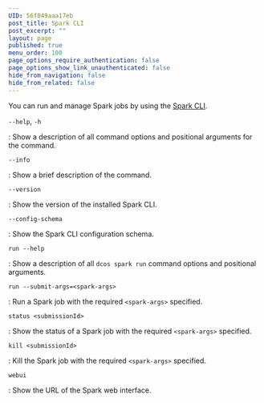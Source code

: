 ```yaml
---
UID: 56f049aaa17eb
post_title: Spark CLI
post_excerpt: ""
layout: page
published: true
menu_order: 100
page_options_require_authentication: false
page_options_show_link_unauthenticated: false
hide_from_navigation: false
hide_from_related: false
---
```

You can run and manage Spark jobs by using the [Spark CLI][1].

`--help`, `-h`

:   Show a description of all command options and positional arguments for the command.

`--info`

:   Show a brief description of the command.

`--version`

:   Show the version of the installed Spark CLI.

`--config-schema`

:   Show the Spark CLI configuration schema.

`run --help`

:   Show a description of all `dcos spark run` command options and positional arguments.

`run --submit-args=<spark-args>`

:   Run a Spark job with the required `<spark-args>` specified.

`status <submissionId>`

:   Show the status of a Spark job with the required `<spark-args>` specified.

`kill <submissionId>`

:   Kill the Spark job with the required `<spark-args>` specified.

`webui`

:   Show the URL of the Spark web interface.

 [1]: https://github.com/mesosphere/dcos-spark